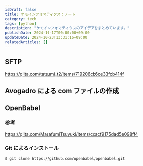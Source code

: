 ```yaml
---
isDraft: false
title: ケモインフォマティクス：ノート
category: tech
tags: [python]
description: "ケモインフォマティクスのアイデアをまとめています。"
publishDate: 2024-10-17T00:00:00+09:00
updateDate: 2024-10-23T13:31:16+09:00
relatedArticles: []
---
```


## SFTP

https://qiita.com/tatsumi_t2/items/719206cb6ce33fcb414f

## Avogadro による com ファイルの作成

## OpenBabel

### 参考

https://qiita.com/MasafumiTsuyuki/items/cdacf9175dad5e098ff4

### Git によるインストール

```git:Install
$ git clone https://github.com/openbabel/openbabel.git
```